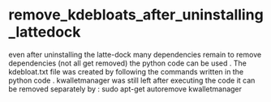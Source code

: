 # remove_kdebloats_after_uninstalling_lattedock
even after uninstalling the latte-dock many dependencies remain 
to remove dependencies (not all get removed) the python code can be used . The kdebloat.txt file was created by following the commands
written in the python code . kwalletmanager was still left after 
executing the code it can be removed separately by :
sudo apt-get autoremove kwalletmanager
